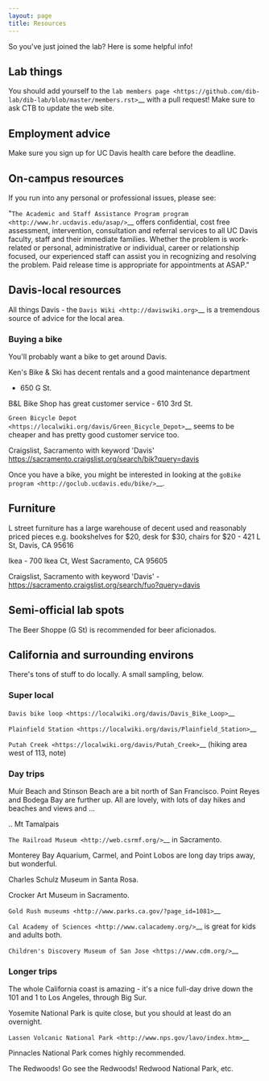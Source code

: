 ```yaml
---
layout: page
title: Resources
---
```


So you've just joined the lab? Here is some helpful info!

## Lab things

You should add yourself to the `lab members page
<https://github.com/dib-lab/dib-lab/blob/master/members.rst>`__ with a
pull request!  Make sure to ask CTB to update the web site.

## Employment advice

Make sure you sign up for UC Davis health care before the deadline.

## On-campus resources

If you run into any personal or professional issues, please see:

"`The Academic and Staff Assistance Program program
<http://www.hr.ucdavis.edu/asap/>`__ offers confidential, cost free
assessment, intervention, consultation and referral services to all UC
Davis faculty, staff and their immediate families. Whether the problem
is work- related or personal, administrative or individual, career or
relationship focused, our experienced staff can assist you in
recognizing and resolving the problem. Paid release time is
appropriate for appointments at ASAP."


## Davis-local resources

All things Davis - the `Davis Wiki <http://daviswiki.org>`__ is a tremendous
source of advice for the local area.

### Buying a bike

You'll probably want a bike to get around Davis.

Ken's Bike & Ski has decent rentals and a good maintenance department
- 650 G St.

B&L Bike Shop has great customer service - 610 3rd St.

`Green Bicycle Depot <https://localwiki.org/davis/Green_Bicycle_Depot>`__ seems to be cheaper and has pretty good customer service too.

Craigslist, Sacramento with keyword 'Davis' https://sacramento.craigslist.org/search/bik?query=davis

Once you have a bike, you might be interested in looking at the
`goBike program <http://goclub.ucdavis.edu/bike/>`__.

## Furniture

L street furniture has a large warehouse of decent used and reasonably priced pieces e.g. bookshelves for $20, desk for $30, chairs for $20 - 421 L St, Davis, CA 95616 

Ikea - 700 Ikea Ct, West Sacramento, CA 95605

Craigslist, Sacramento with keyword 'Davis' - https://sacramento.craigslist.org/search/fuo?query=davis

## Semi-official lab spots

The Beer Shoppe (G St) is recommended for beer aficionados.

## California and surrounding environs

There's tons of stuff to do locally.  A small sampling, below.

### Super local

`Davis bike loop <https://localwiki.org/davis/Davis_Bike_Loop>`__

`Plainfield Station <https://localwiki.org/davis/Plainfield_Station>`__

`Putah Creek <https://localwiki.org/davis/Putah_Creek>`__ (hiking area west of 113, note)

### Day trips

Muir Beach and Stinson Beach are a bit north of San Francisco.  Point Reyes
and Bodega Bay are further up. All are lovely, with lots of day hikes and
beaches and views and ...

.. Mt Tamalpais

`The Railroad Museum <http://web.csrmf.org/>`__ in Sacramento.

Monterey Bay Aquarium, Carmel, and Point Lobos are long day trips away,
but wonderful.

Charles Schulz Museum in Santa Rosa.

Crocker Art Museum in Sacramento.

`Gold Rush museums <http://www.parks.ca.gov/?page_id=1081>`__

`Cal Academy of Sciences <http://www.calacademy.org/>`__ is great for kids
and adults both.

`Children's Discovery Museum of San Jose <https://www.cdm.org/>`__

### Longer trips

The whole California coast is amazing - it's a nice full-day drive
down the 101 and 1 to Los Angeles, through Big Sur.

Yosemite National Park is quite close, but you should at least do an
overnight.

`Lassen Volcanic National Park <http://www.nps.gov/lavo/index.htm>`__

Pinnacles National Park comes highly recommended.

The Redwoods! Go see the Redwoods!  Redwood National Park, etc.

